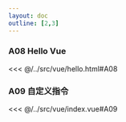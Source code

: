```yaml
---
layout: doc
outline: [2,3]
---
```


### A08 Hello Vue
<<< @/../src/vue/hello.html#A08

### A09 自定义指令
<<< @/../src/vue/index.vue#A09